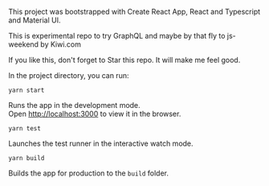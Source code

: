 This project was bootstrapped with Create React App, React and Typescript and Material UI.

This is experimental repo to try GraphQL and maybe by that fly to js-weekend by Kiwi.com

If you like this, don't forget to Star this repo. It will make me feel good.

In the project directory, you can run:

`yarn start`

Runs the app in the development mode.<br>
Open [http://localhost:3000](http://localhost:3000) to view it in the browser.


`yarn test`

Launches the test runner in the interactive watch mode.<br>


`yarn build`

Builds the app for production to the `build` folder.<br>